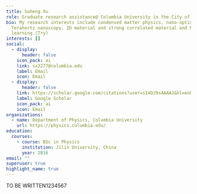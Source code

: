 ```yaml
---
title: Suheng Xu
role: Graduate research assistance@ Columbia University in the City of New York
bio: My research interests include condensed matter physics, nano-optics,
  Terahertz nanoscopy, 2D material and strong correlated material and Machine
  learning.(Try)
interests: []
social:
  - display:
      header: false
    icon_pack: ai
    link: sx2277@columbia.edu
    label: Email
    icon: Email
  - display:
      header: false
    link: https://scholar.google.com/citations?user=sI4DJ9sAAAAJ&hl=en&oi=ao
    label: Google Scholar
    icon_pack: ai
    icon: Email
organizations:
  - name: Department of Physics, Columbia University
    url: https://physics.columbia.edu/
education:
  courses:
    - course: BSc in Physics
      institution: Jilin University, China
      year: 2016
email: ""
superuser: true
highlight_name: true
---
```

TO BE WRITTEN1234567
